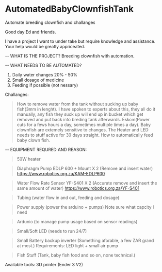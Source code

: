 # AutomatedBabyClownfishTank
Automate breeding clownfish and challanges

Good day Ed and friends.

I have a project I want to under take but require knowledge and assistance. Your help would be greatly appriceated.

-- WHAT IS THE PROJECT?
Breeding clownfish with automation.

-- WHAT NEEDS TO BE AUTOMATED?
1) Daily water changes 20% - 50%
2) Small dosage of medicine
3) Feeding if possible (not nessary)

Challanges:
> How to remove water from the tank without sucking up baby fish(3mm in lenght). I have spoken to experts about this, they all do it manually, any fish they suck up will end up in bucket which get removed and put back into breding tank afterwards.
> Eskom(Power cuts for a fews hours a day, sometimes multiple times a day). Baby clownfish are extemely sensitive to changes. The Heater and LED needs to stuff active for 30 days straight.
> How to automatically feed baby clown fish. 
> 






-- EQUIPMENT REQURED AND REASON:
> 50W heater

> Diaphragm Pump EDLP 600 + Mount X 2 (Remove and insert water)  
https://www.robotics.org.za/KAM-EDLP600

> Water Flow Rate Sensor YF-S401 X 2 (Accurate remove and insert the same amount of water)
https://www.robotics.org.za/YF-S401

> Tubing (water flow in and out, feeding and dosage)

> Power supply (power the arduino + pumps)
Note sure what capcity I need

> Ardunio (to manage pump usage based on sensor readings)

> Small/Soft LED (needs to run 24/7)

> Small Battery backup inverter (Something aforable, a few ZAR grand at most.)
Requirements:
LED light + small air pump 

> Fish Stuff (Tank, baby fish food and so on, none technical.)






Available tools:
3D printer (Ender 3 V2)
